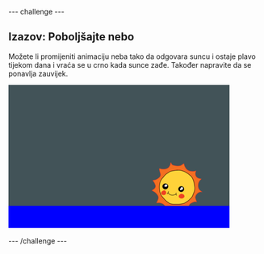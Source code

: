 \--- challenge \---

## Izazov: Poboljšajte nebo

Možete li promijeniti animaciju neba tako da odgovara suncu i ostaje plavo tijekom dana i vraća se u crno kada sunce zađe. Također napravite da se ponavlja zauvijek.

![screenshot](images/sunrise-sky-challenge.png)

\--- /challenge \---